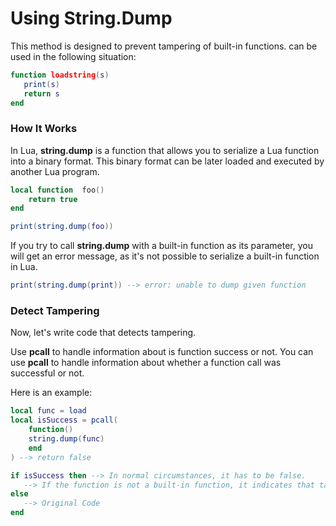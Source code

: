 # Using String.Dump

This method is designed to prevent tampering of built-in functions.
can be used in the following situation:
```lua
function loadstring(s)
   print(s)
   return s
end
```

### How It Works

In Lua, **string.dump** is a function that allows you to serialize a Lua function into a binary format. This binary format can be later loaded and executed by another Lua program.

```lua
local function  foo()
    return true
end

print(string.dump(foo))
```

If you try to call **string.dump** with a built-in function as its parameter, you will get an error message, as it's not possible to serialize a built-in function in Lua.

```lua
print(string.dump(print)) --> error: unable to dump given function
```

### Detect Tampering

Now, let's write code that detects tampering.

Use **pcall** to handle information about is function success or not.
You can use **pcall** to handle information about whether a function call was successful or not.

Here is an example:
```lua
local func = load
local isSuccess = pcall(
    function()
    string.dump(func)
    end
) --> return false

if isSuccess then --> In normal circumstances, it has to be false.
   --> If the function is not a built-in function, it indicates that tampering has occurred and execution will reach this point
else
   --> Original Code
end
```